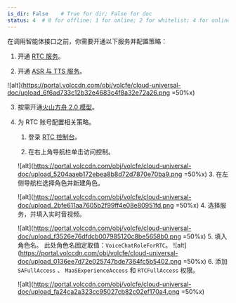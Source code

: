 ```yaml
---
is_dir: False    # True for dir; False for doc
status: 4  # 0 for offline; 1 for online; 2 for whitelist; 4 for online but hidden in TOC
---
```


在调用智能体接口之前，你需要开通以下服务并配置策略：
1. 开通 [RTC 服务](https://www.volcengine.com/docs/6348/69865)。
	
2. 开通 [ASR 与 TTS 服务](https://www.volcengine.com/docs/6561/163043#%E4%BA%8C%E3%80%81%E5%BC%80%E5%90%AF%E5%92%8C%E4%BD%BF%E7%94%A8%E6%9C%8D%E5%8A%A1)。
	

![alt](https://portal.volccdn.com/obj/volcfe/cloud-universal-doc/upload_6f6ad733c12b32e4683c4f8a32e72a26.png =50%x)

3. 按需开通[火山方舟 2.0 模型](https://www.volcengine.com/product/ark)。

4. 为 RTC 账号配置相关策略。

	1. 登录 [RTC 控制台](https://console.volcengine.com/rtc)。
		
	2. 在右上角导航栏单击访问控制。
		
	![alt](https://portal.volccdn.com/obj/volcfe/cloud-universal-doc/upload_5204aaeb172ebea8b8d72d7870e70ba9.png =50%x)
	3. 在左侧导航栏选择角色并新建角色。
		
	![alt](https://portal.volccdn.com/obj/volcfe/cloud-universal-doc/upload_2bfe611aa7605b2f99ff4e08e80951fd.png =50%x)
	4. 选择服务，并填入实时音视频。
		
	![alt](https://portal.volccdn.com/obj/volcfe/cloud-universal-doc/upload_f3526e76dfdcb007985120c8be5658b0.png =50%x)
	5. 填入角色名。
	   此处角色名固定取值：`VoiceChatRoleForRTC`。
	![alt](https://portal.volccdn.com/obj/volcfe/cloud-universal-doc/upload_0136ee7d72e025747bde7364fc5b5402.png =50%x)
	6. 添加 `SAFullAccess` 、 `MaaSExperienceAccess` 和 `RTCFullAccess` 权限。
	
    ![alt](https://portal.volccdn.com/obj/volcfe/cloud-universal-doc/upload_fa24ca2a323cc95027cb82c02ef170a4.png =50%x)


